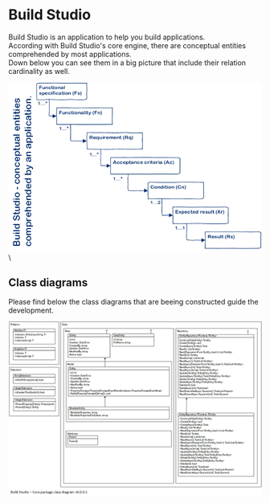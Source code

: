 # Build Studio
Build Studio is an application to help you build applications.\
According with Build Studio's core engine, there are conceptual entities comprehended by most applications.\
Down below you can see them in a big picture that include their relation cardinality as well.

![Conceptual entities comprehended by an application](https://github.com/eduardomessias/build-studio/blob/master/Build%20Studio%20-%20conceptual%20entities%20comprehended%20by%20an%20application.png) \

## Class diagrams
Please find below the class diagrams that are beeing constructed guide the development.

![Core package - class diagram (v0.0.0.1)](https://github.com/eduardomessias/build-studio/raw/master/Build%20Studio%20-%20Core%20package%20class%20diagram%20v0.0.0.1.png)
